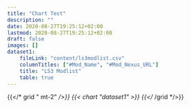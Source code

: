 ```yaml
---
title: "Chart Test"
description: ""
date: 2020-08-27T19:25:12+02:00
lastmod: 2020-08-27T19:25:12+02:00
draft: false
images: []
dataset1:
    fileLink: "content/ls3modlist.csv"
    columnTitles: ["#Mod_Name", "#Mod_Nexus_URL"]
    title: "LS3 Modlist"
    table: true
---
```



{{</* grid " mt-2" */>}}
    {{< chart "dataset1" >}}
{{</* /grid */>}}